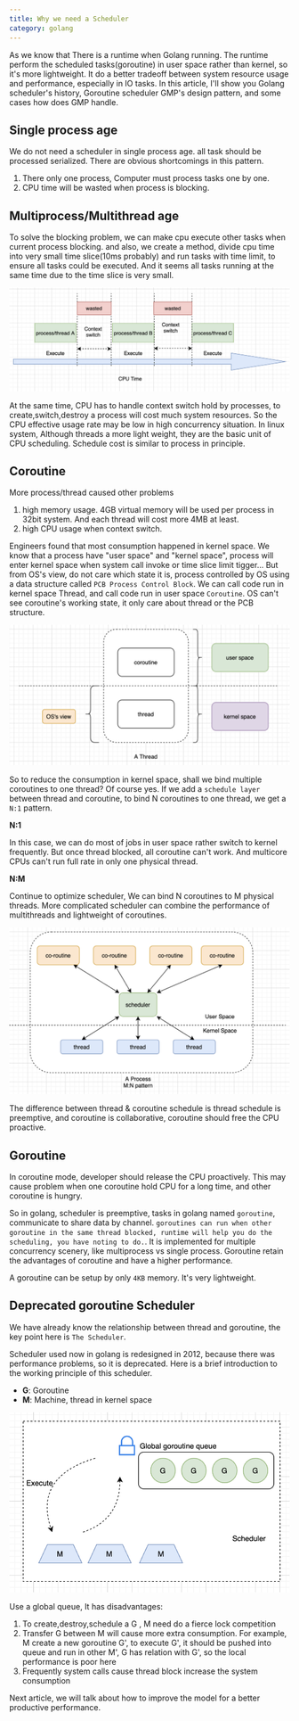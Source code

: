 ```yaml
---
title: Why we need a Scheduler
category: golang
---
```


As we know that There is a runtime when Golang running. The runtime perform the scheduled tasks(goroutine) in user space rather than kernel, so it's more lightweight. It do a better tradeoff between system resource usage and performance, especially in IO tasks. In this article, I'll show you Golang scheduler's history, Goroutine scheduler GMP's design pattern, and some cases how does GMP handle.
<!--more-->

## Single process age

We do not need a scheduler in single process age. all task should be processed serialized. There are obvious shortcomings in this pattern.

1. There only one process, Computer must process tasks one by one. 
2. CPU time will be wasted when process is blocking.

## Multiprocess/Multithread age

To solve the blocking problem, we can make cpu execute other tasks when current process blocking. and also, we create a method, divide cpu time into very small time slice(10ms probably) and run tasks with time limit, to ensure all tasks could be executed. And it seems all tasks running at the same time due to the time slice is very small.

![process scheduling](/i/2020-05-14-1.png)

At the same time, CPU has to handle context switch hold by processes, to create,switch,destroy a process will cost much system resources. So the CPU effective usage rate may be low in high concurrency situation. In linux system, Although threads a more light weight, they are the basic unit of CPU scheduling. Schedule cost is similar to process in principle.

## Coroutine

More process/thread caused other problems

1. high memory usage. 4GB virtual memory will be used per process in 32bit system. And each thread will cost more 4MB at least.
2. high CPU usage when context switch.

Engineers found that most consumption happened in kernel space. We know that a process have "user space" and "kernel space", process will enter kernel space when system call invoke or time slice limit tigger... But from OS's view, do not care which state it is, process controlled by OS using a data structure called `PCB Process Control Block`. We can call code run in kernel space Thread, and call code run in user space `Coroutine`. OS can't see coroutine's working state, it only care about thread or the PCB structure.

![thread coroutine](/i/2020-05-14-2.png)

So to reduce the consumption in kernel space, shall we bind multiple coroutines to one thread? Of course yes. If we add a `schedule layer` between thread and coroutine, to bind N coroutines to one thread, we get a `N:1` pattern. 

**N:1**

In this case, we can do most of jobs in user space rather switch to kernel frequently. But once thread blocked, all coroutine can't work. And multicore CPUs can't run full rate in only one physical thread.

**N:M**

Continue to optimize scheduler, We can bind N coroutines to M physical threads. More complicated scheduler can combine the performance of multithreads and lightweight of coroutines.

![M:N](/i/2020-05-14-3.png)

The difference between thread & coroutine schedule is thread schedule is preemptive, and coroutine is collaborative, coroutine should free the CPU proactive.

## Goroutine

In coroutine mode, developer should release the CPU proactively. This may cause problem when one coroutine hold CPU for a long time, and other coroutine is hungry.

So in golang, scheduler is preemptive, tasks in golang named `goroutine`, communicate to share data by channel. `goroutines can run when other goroutine in the same thread blocked, runtime will help you do the scheduling, you have noting to do.`. It is implemented for multiple concurrency scenery, like multiprocess vs single process. Goroutine retain the advantages of coroutine and have a higher performance.

A goroutine can be setup by only `4KB` memory. It's very lightweight.

## Deprecated goroutine Scheduler

We have already know the relationship between thread and goroutine, the key point here is `The Scheduler`.

Scheduler used now in golang is redesigned in 2012, because there was performance problems, so it is deprecated. Here is a brief introduction to the working principle of this scheduler.

- **G**: Goroutine
- **M**: Machine, thread in kernel space

![GM Scheduler](/i/2020-05-14-4.png)

Use a global queue, It has disadvantages:

1. To create,destroy,schedule a G , M need do a fierce lock competition
2. Transfer G between M will cause more extra consumption. For example, M create a new goroutine G', to execute G', it should be pushed into queue and run in other M', G has relation with G', so the local performance is poor here
3. Frequently system calls cause thread block increase the system consumption

Next article, we will talk about how to improve the model for a better productive performance.